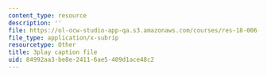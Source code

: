 ```yaml
---
content_type: resource
description: ''
file: https://ol-ocw-studio-app-qa.s3.amazonaws.com/courses/res-18-006-calculus-revisited-single-variable-calculus-fall-2010/84992aa3be8e24116ae5409d1ace48c2_7GZTjIxm32I.srt
file_type: application/x-subrip
resourcetype: Other
title: 3play caption file
uid: 84992aa3-be8e-2411-6ae5-409d1ace48c2
---
```

